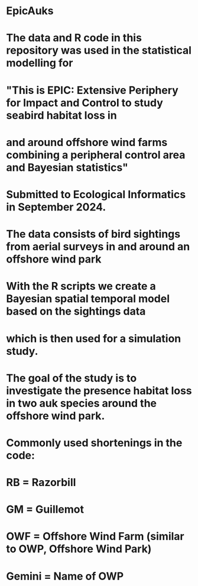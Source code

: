# EpicAuks

# The data and R code in this repository was used in the statistical modelling for 
# "This is EPIC: Extensive Periphery for Impact and Control to study seabird habitat loss in 
# and around offshore wind farms combining a peripheral control area and Bayesian statistics"
# Submitted to Ecological Informatics in September 2024.

# The data consists of bird sightings from aerial surveys in and around an offshore wind park
# With the R scripts we create a Bayesian spatial temporal model based on the sightings data
# which is then used for a simulation study.
# The goal of the study is to investigate the presence habitat loss in two auk species around the offshore wind park.

# Commonly used shortenings in the code:
# RB = Razorbill
# GM = Guillemot
# OWF = Offshore Wind Farm (similar to OWP, Offshore Wind Park)
# Gemini = Name of OWP
